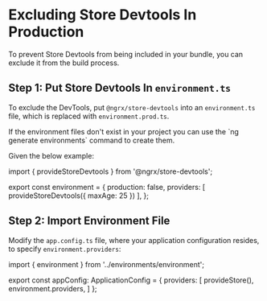 # Excluding Store Devtools In Production

To prevent Store Devtools from being included in your bundle, you can exclude it from the build process.

## Step 1: Put Store Devtools In `environment.ts`

To exclude the DevTools, put `@ngrx/store-devtools` into an `environment.ts` file, which is replaced with `environment.prod.ts`.

<div class="alert is-helpful">
If the environment files don't exist in your project you can use the `ng generate environments` command to create them.
</div>

Given the below example:

<code-example header="environments/environment.ts">
import { provideStoreDevtools } from '@ngrx/store-devtools';

export const environment = {
    production: false,
    providers: [
        provideStoreDevtools({ maxAge: 25 })
    ],
};
</code-example>

## Step 2: Import Environment File

Modify the `app.config.ts` file, where your application configuration resides, to specify `environment.providers`:

<code-example header="app.config.ts">
import { environment } from '../environments/environment';

export const appConfig: ApplicationConfig = {
    providers: [
        provideStore(),
        environment.providers,
    ]
};
</code-example>
